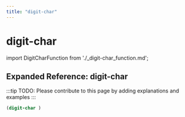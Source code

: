 ```yaml
---
title: "digit-char"
---
```


# digit-char

import DigitCharFunction from './_digit-char_function.md';

<DigitCharFunction />

## Expanded Reference: digit-char

:::tip
TODO: Please contribute to this page by adding explanations and examples
:::

```lisp
(digit-char )
```
